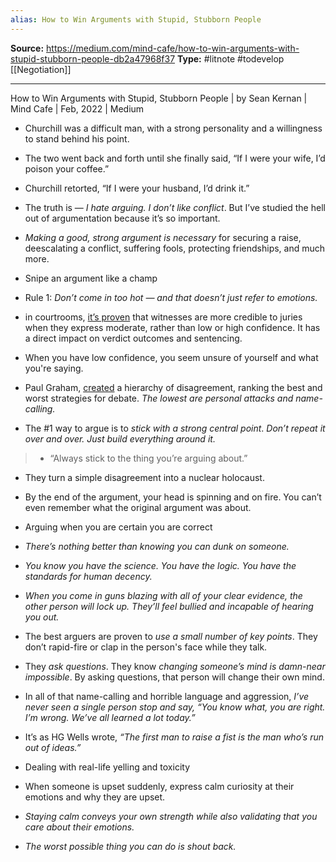 ```yaml
---
alias: How to Win Arguments with Stupid, Stubborn People
---
```

**Source:**  https://medium.com/mind-cafe/how-to-win-arguments-with-stupid-stubborn-people-db2a47968f37
**Type:** #litnote #todevelop [[Negotiation]]

----


How to Win Arguments with Stupid, Stubborn People | by Sean Kernan | Mind Cafe | Feb, 2022 | Medium

-   Churchill was a difficult man, with a strong personality and a willingness to stand behind his point.
    
-   The two went back and forth until she finally said, “If I were your wife, I’d poison your coffee.”
    
-   Churchill retorted, “If I were your husband, I’d drink it.”
    
-   The truth is — *I hate arguing. I don’t like conflict*. But I’ve studied the hell out of argumentation because it’s so important.
    
-   *Making a good, strong argument is necessary* for securing a raise, deescalating a conflict, suffering fools, protecting friendships, and much more.
    
-   Snipe an argument like a champ
    
-   Rule 1: *Don’t come in too hot — and that doesn’t just refer to emotions.*
    
-   in courtrooms, [it’s proven](https://pubmed.ncbi.nlm.nih.gov/19297636/#:~:text=Expert%20witness%20confidence%20had%20a,perceptions%20of%20expert%20witness%20credibility) that witnesses are more credible to juries when they express moderate, rather than low or high confidence. It has a direct impact on verdict outcomes and sentencing.
    
-   When you have low confidence, you seem unsure of yourself and what you're saying.
    
-   Paul Graham, [created](https://en.wikipedia.org/wiki/File:Graham%27s_Hierarchy_of_Disagreement.svg) a hierarchy of disagreement, ranking the best and worst strategies for debate. *The lowest are personal attacks and name-calling.*
    
-   The #1 way to argue is to *stick with a strong central point*. *Don’t repeat it over and over. Just build everything around it.*
    
> -   “Always stick to the thing you’re arguing about.”
    
-   They turn a simple disagreement into a nuclear holocaust.
    
-   By the end of the argument, your head is spinning and on fire. You can’t even remember what the original argument was about.
    
-   Arguing when you are certain you are correct
    
-   *There’s nothing better than knowing you can dunk on someone.*
    
-   *You know you have the science. You have the logic. You have the standards for human decency.*
    
-   *When you come in guns blazing with all of your clear evidence, the other person will lock up. They’ll feel bullied and incapable of hearing you out.*
    
-   The best arguers are proven to *use a small number of key points*. They don’t rapid-fire or clap in the person's face while they talk.
    
-   They *ask questions*. They know *changing someone’s mind is damn-near impossible*. By asking questions, that person will change their own mind.
    
-   In all of that name-calling and horrible language and aggression, *I’ve never seen a single person stop and say, “You know what, you are right. I’m wrong. We’ve all learned a lot today.”*
    
-   It’s as HG Wells wrote, *“The first man to raise a fist is the man who’s run out of ideas.”*
    
-   Dealing with real-life yelling and toxicity
    
-   When someone is upset suddenly, express calm curiosity at their emotions and why they are upset.
    
-   *Staying calm conveys your own strength while also validating that you care about their emotions.*
    
-   *The worst possible thing you can do is shout back.*
    

